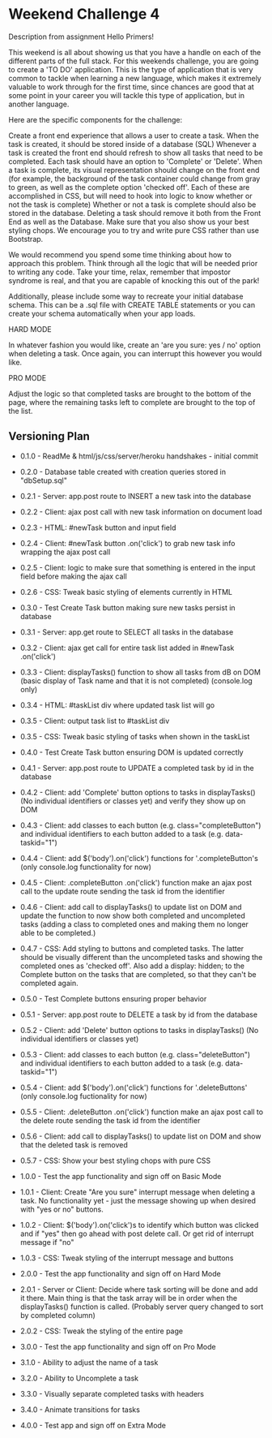Weekend Challenge 4
===================
Description from assignment
Hello Primers!

This weekend is all about showing us that you have a handle on each of the different parts of the full stack. For this weekends challenge, you are going to create a 'TO DO' application. This is the type of application that is very common to tackle when learning a new language, which makes it extremely valuable to work through for the first time, since chances are good that at some point in your career you will tackle this type of application, but in another language.

Here are the specific components for the challenge:

Create a front end experience that allows a user to create a task.
When the task is created, it should be stored inside of a database (SQL)
Whenever a task is created the front end should refresh to show all tasks that need to be completed.
Each task should have an option to 'Complete' or 'Delete'.
When a task is complete, its visual representation should change on the front end (for example, the background of the task container could change from gray to green, as well as the complete option 'checked off'. Each of these are accomplished in CSS, but will need to hook into logic to know whether or not the task is complete)
Whether or not a task is complete should also be stored in the database.
Deleting a task should remove it both from the Front End as well as the Database.
Make sure that you also show us your best styling chops. We encourage you to try and write pure CSS rather than use Bootstrap.

We would recommend you spend some time thinking about how to approach this problem. Think through all the logic that will be needed prior to writing any code. Take your time, relax, remember that impostor syndrome is real, and that you are capable of knocking this out of the park!

Additionally, please include some way to recreate your initial database schema. This can be a .sql file with CREATE TABLE statements or you can create your schema automatically when your app loads.

HARD MODE

In whatever fashion you would like, create an 'are you sure: yes / no' option when deleting a task. Once again, you can interrupt this however you would like.

PRO MODE

Adjust the logic so that completed tasks are brought to the bottom of the page, where the remaining tasks left to complete are brought to the top of the list.


Versioning Plan
---------------
* 0.1.0 - ReadMe & html/js/css/server/heroku handshakes - initial commit
* 0.2.0 - Database table created with creation queries stored in "dbSetup.sql"
* 0.2.1 - Server: app.post route to INSERT a new task into the database
* 0.2.2 - Client: ajax post call with new task information on document load
* 0.2.3 - HTML: #newTask button and input field
* 0.2.4 - Client: #newTask button .on('click') to grab new task info wrapping the ajax post call
* 0.2.5 - Client: logic to make sure that something is entered in the input field before making the ajax call
* 0.2.6 - CSS: Tweak basic styling of elements currently in HTML
* 0.3.0 - Test Create Task button making sure new tasks persist in database

* 0.3.1 - Server: app.get route to SELECT all tasks in the database
* 0.3.2 - Client: ajax get call for entire task list added in #newTask .on('click')
* 0.3.3 - Client: displayTasks() function to show all tasks from dB on DOM (basic display of Task name and that it is not completed) (console.log only)
* 0.3.4 - HTML: #taskList div where updated task list will go
* 0.3.5 - Client: output task list to #taskList div
* 0.3.5 - CSS: Tweak basic styling of tasks when shown in the taskList
* 0.4.0 - Test Create Task button ensuring DOM is updated correctly

* 0.4.1 - Server: app.post route to UPDATE a completed task by id in the database
* 0.4.2 - Client: add 'Complete' button options to tasks in displayTasks() (No individual identifiers or classes yet) and verify they show up on DOM
* 0.4.3 - Client: add classes to each button (e.g. class="completeButton") and individual identifiers to each button added to a task (e.g. data-taskid="1")
* 0.4.4 - Client: add $('body').on('click') functions for '.completeButton's (only console.log functionality for now)
* 0.4.5 - Client: .completeButton .on('click') function make an ajax post call to the update route sending the task id from the identifier
* 0.4.6 - Client: add call to displayTasks() to update list on DOM and update the function to now show both completed and uncompleted tasks (adding a class to completed ones and making them no longer able to be completed.)
* 0.4.7 - CSS: Add styling to buttons and completed tasks. The latter should be visually different than the uncompleted tasks and showing the completed ones as 'checked off'. Also add a display: hidden; to the Complete button on the tasks that are completed, so that they can't be completed again.
* 0.5.0 - Test Complete buttons ensuring proper behavior

* 0.5.1 - Server: app.post route to DELETE a task by id from the database
* 0.5.2 - Client: add 'Delete' button options to tasks in displayTasks() (No individual identifiers or classes yet)
* 0.5.3 - Client: add classes to each button (e.g. class="deleteButton") and individual identifiers to each button added to a task (e.g. data-taskid="1")
* 0.5.4 - Client: add $('body').on('click') functions for '.deleteButtons' (only console.log fuctionality for now)
* 0.5.5 - Client: .deleteButton .on('click') function make an ajax post call to the delete route sending the task id from the identifier
* 0.5.6 - Client: add call to displayTasks() to update list on DOM and show that the deleted task is removed
* 0.5.7 - CSS: Show your best styling chops with pure CSS
* 1.0.0 - Test the app functionality and sign off on Basic Mode

* 1.0.1 - Client: Create "Are you sure" interrupt message when deleting a task.  No functionality yet - just the message showing up when desired with "yes or no" buttons.
* 1.0.2 - Client: $('body').on('click')s to identify which button was clicked and if "yes" then go ahead with post delete call.  Or get rid of interrupt message if "no"
* 1.0.3 - CSS: Tweak styling of the interrupt message and buttons
* 2.0.0 - Test the app functionality and sign off on Hard Mode

* 2.0.1 - Server or Client: Decide where task sorting will be done and add it there.  Main thing is that the task array will be in order when the displayTasks() function is called. (Probably server query changed to sort by completed column)
* 2.0.2 - CSS: Tweak the styling of the entire page
* 3.0.0 - Test the app functionality and sign off on Pro Mode

* 3.1.0 - Ability to adjust the name of a task
* 3.2.0 - Ability to Uncomplete a task
* 3.3.0 - Visually separate completed tasks with headers
* 3.4.0 - Animate transitions for tasks
* 4.0.0 - Test app and sign off on Extra Mode

